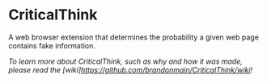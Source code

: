# CriticalThink
A web browser extension that determines the probability a given web page contains fake information.

_To learn more about CriticalThink, such as why and how it was made, please read the [wiki]https://github.com/brandonmain/CriticalThink/wiki!_
